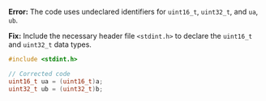 **Error:** The code uses undeclared identifiers for `uint16_t`, `uint32_t`, and `ua`, `ub`.

**Fix:** Include the necessary header file `<stdint.h>` to declare the `uint16_t` and `uint32_t` data types.

```c
#include <stdint.h>

// Corrected code
uint16_t ua = (uint16_t)a;
uint32_t ub = (uint32_t)b;
```
